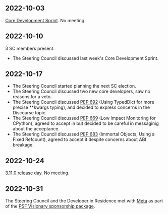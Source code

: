 
## 2022-10-03

[Core Development Sprint](https://blog.python.org/2022/10/python-core-development-sprint-2022-311.html). No meeting.

## 2022-10-10

3 SC members present.

* The Steering Council discussed last week's Core Development Sprint.

## 2022-10-17
* The Steering Council started planning the next SC election.
* The Steering Council discussed two new core developers, saw no reasons for a veto.
* The Steering Council discussed [PEP 692](https://peps.python.org/pep-0692/) (Using TypedDict for more precise \*\*kwargs typing), and decided to express concerns in the Discourse topic.
* The Steering Council discussed [PEP 669](https://peps.python.org/pep-0669/) (Low Impact Monitoring for CPython), agreed to accept in but decided to be careful in messaginig about the acceptance.
* The Steering Council discussed [PEP 683](https://peps.python.org/pep-0683/) (Immortal Objects, Using a Fixed Refcount), agreed to accept it despite concerns about ABI breakage.

## 2022-10-24

[3.11.0 release](https://www.youtube.com/watch?v=PGZPSWZSkJI) day. No meeting.


## 2022-10-31

The Steering Council and the Developer in Residence met with [Meta](https://www.meta.com/) as part of the [PSF Visionary sponsorship package](https://www.python.org/sponsors/application/).

